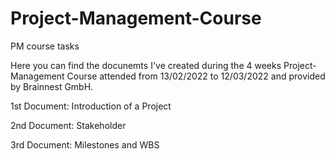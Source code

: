 # Project-Management-Course
PM course tasks

Here you can find the docunemts I've created during the 4 weeks Project-Management Course attended from 13/02/2022 to 12/03/2022 and provided by Brainnest GmbH.

1st Document: Introduction of a Project

2nd Document: Stakeholder 


3rd Document: Milestones and WBS
